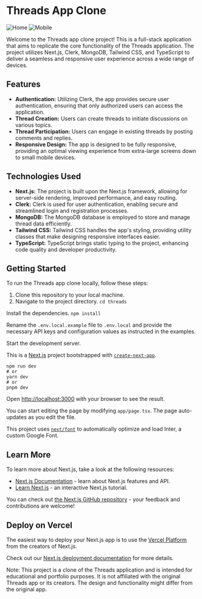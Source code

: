 # Threads App Clone

![Home](https://github.com/xexraa/Micro-Live-Chat/assets/121942715/f149c065-548b-4492-a581-88320eb0ac2f)
![Mobile](https://github.com/xexraa/Micro-Live-Chat/assets/121942715/9805706a-046f-45e7-b530-3529012e6f63)

Welcome to the Threads app clone project! This is a full-stack application that aims to replicate the core functionality of the Threads application. The project utilizes Next.js, Clerk, MongoDB, Tailwind CSS, and TypeScript to deliver a seamless and responsive user experience across a wide range of devices.

## Features

- **Authentication:** Utilizing Clerk, the app provides secure user authentication, ensuring that only authorized users can access the application.
- **Thread Creation:** Users can create threads to initiate discussions on various topics.
- **Thread Participation:** Users can engage in existing threads by posting comments and replies.
- **Responsive Design:** The app is designed to be fully responsive, providing an optimal viewing experience from extra-large screens down to small mobile devices.

## Technologies Used

- **Next.js:** The project is built upon the Next.js framework, allowing for server-side rendering, improved performance, and easy routing.
- **Clerk:** Clerk is used for user authentication, enabling secure and streamlined login and registration processes.
- **MongoDB:** The MongoDB database is employed to store and manage thread data efficiently.
- **Tailwind CSS:** Tailwind CSS handles the app's styling, providing utility classes that make designing responsive interfaces easier.
- **TypeScript:** TypeScript brings static typing to the project, enhancing code quality and developer productivity.

## Getting Started

To run the Threads app clone locally, follow these steps:

1. Clone this repository to your local machine.
2. Navigate to the project directory.
```cd threads```

Install the dependencies.
```npm install```

Rename the ```.env.local.example``` file to ```.env.local``` and provide the necessary API keys and configuration values as instructed in the examples.

Start the development server.

This is a [Next.js](https://nextjs.org/) project bootstrapped with [`create-next-app`](https://github.com/vercel/next.js/tree/canary/packages/create-next-app).

```
npm run dev
# or
yarn dev
# or
pnpm dev
```

Open [http://localhost:3000](http://localhost:3000) with your browser to see the result.

You can start editing the page by modifying `app/page.tsx`. The page auto-updates as you edit the file.

This project uses [`next/font`](https://nextjs.org/docs/basic-features/font-optimization) to automatically optimize and load Inter, a custom Google Font.

## Learn More

To learn more about Next.js, take a look at the following resources:

- [Next.js Documentation](https://nextjs.org/docs) - learn about Next.js features and API.
- [Learn Next.js](https://nextjs.org/learn) - an interactive Next.js tutorial.

You can check out [the Next.js GitHub repository](https://github.com/vercel/next.js/) - your feedback and contributions are welcome!

## Deploy on Vercel

The easiest way to deploy your Next.js app is to use the [Vercel Platform](https://vercel.com/new?utm_medium=default-template&filter=next.js&utm_source=create-next-app&utm_campaign=create-next-app-readme) from the creators of Next.js.

Check out our [Next.js deployment documentation](https://nextjs.org/docs/deployment) for more details.

Note: This project is a clone of the Threads application and is intended for educational and portfolio purposes. It is not affiliated with the original Threads app or its creators. The design and functionality might differ from the original app.
